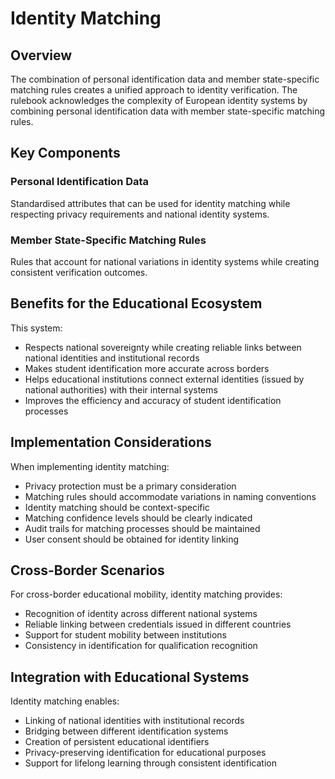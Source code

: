 # Identity Matching

## Overview

The combination of personal identification data and member state-specific matching rules creates a unified approach to identity verification. The rulebook acknowledges the complexity of European identity systems by combining personal identification data with member state-specific matching rules.

## Key Components

### Personal Identification Data
Standardised attributes that can be used for identity matching while respecting privacy requirements and national identity systems.

### Member State-Specific Matching Rules
Rules that account for national variations in identity systems while creating consistent verification outcomes.

## Benefits for the Educational Ecosystem

This system:
- Respects national sovereignty while creating reliable links between national identities and institutional records
- Makes student identification more accurate across borders
- Helps educational institutions connect external identities (issued by national authorities) with their internal systems
- Improves the efficiency and accuracy of student identification processes

## Implementation Considerations

When implementing identity matching:
- Privacy protection must be a primary consideration
- Matching rules should accommodate variations in naming conventions
- Identity matching should be context-specific
- Matching confidence levels should be clearly indicated
- Audit trails for matching processes should be maintained
- User consent should be obtained for identity linking

## Cross-Border Scenarios

For cross-border educational mobility, identity matching provides:
- Recognition of identity across different national systems
- Reliable linking between credentials issued in different countries
- Support for student mobility between institutions
- Consistency in identification for qualification recognition

## Integration with Educational Systems

Identity matching enables:
- Linking of national identities with institutional records
- Bridging between different identification systems
- Creation of persistent educational identifiers
- Privacy-preserving identification for educational purposes
- Support for lifelong learning through consistent identification